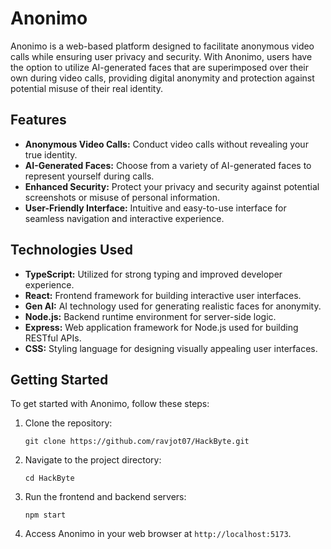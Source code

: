 # Anonimo

Anonimo is a web-based platform designed to facilitate anonymous video calls while ensuring user privacy and security. With Anonimo, users have the option to utilize AI-generated faces that are superimposed over their own during video calls, providing digital anonymity and protection against potential misuse of their real identity.

## Features

- **Anonymous Video Calls:** Conduct video calls without revealing your true identity.
- **AI-Generated Faces:** Choose from a variety of AI-generated faces to represent yourself during calls.
- **Enhanced Security:** Protect your privacy and security against potential screenshots or misuse of personal information.
- **User-Friendly Interface:** Intuitive and easy-to-use interface for seamless navigation and interactive experience. 

## Technologies Used

- **TypeScript:** Utilized for strong typing and improved developer experience.
- **React:** Frontend framework for building interactive user interfaces.
- **Gen AI:** AI technology used for generating realistic faces for anonymity.
- **Node.js:** Backend runtime environment for server-side logic.
- **Express:** Web application framework for Node.js used for building RESTful APIs.
- **CSS:** Styling language for designing visually appealing user interfaces.

## Getting Started

To get started with Anonimo, follow these steps:

1. Clone the repository:

   ```
   git clone https://github.com/ravjot07/HackByte.git
   ```

2. Navigate to the project directory:

   ```
   cd HackByte
   ```


4. Run the frontend and backend servers:

   ```
   npm start
   ```

5. Access Anonimo in your web browser at `http://localhost:5173`.

